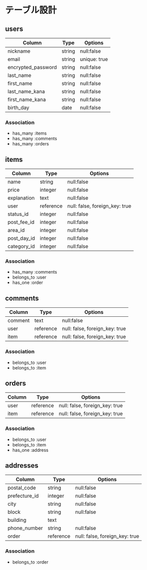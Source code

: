 # テーブル設計

## users
| Column             | Type    | Options      |
| ------------------ | ------- | ------------ |
| nickname           | string  | null:false   |
| email              | string  | unique: true |
| encrypted_password | string  | null:false   |
| last_name          | string  | null:false   |
| first_name         | string  | null:false   |
| last_name_kana     | string  | null:false   |
| first_name_kana    | string  | null:false   |
| birth_day          | date    | null:false   |

### Association
- has_many :items
- has_many :comments
- has_many :orders

## items
| Column      | Type      | Options                        |
| ----------- | --------- | ------------------------------ |
| name        | string    | null:false                     |
| price       | integer   | null:false                     |
| explanation | text      | null:false                     |
| user        | reference | null: false, foreign_key: true |
| status_id   | integer   | null:false                     |
| post_fee_id | integer   | null:false                     |
| area_id     | integer   | null:false                     |
| post_day_id | integer   | null:false                     |
| category_id | integer   | null:false                     |

### Association
- has_many :comments
- belongs_to :user
- has_one :order


## comments
| Column   | Type      | Options                        |
| -------- | --------- | ------------------------------ |
| comment  | text      | null:false                     |
| user     | reference | null: false, foreign_key: true |
| item     | reference | null: false, foreign_key: true |

### Association
- belongs_to :user
- belongs_to :item


## orders
| Column | Type      | Options                        |
| ------ | --------- | ------------------------------ |
| user   | reference | null: false, foreign_key: true |
| item   | reference | null: false, foreign_key: true |

### Association
- belongs_to :user
- belongs_to :item
- has_one :address


## addresses
| Column        | Type      | Options                        |
| ------------- | --------- | ------------------------------ |
| postal_code   | string    | null:false                     |
| prefecture_id | integer   | null:false                     |
| city          | string    | null:false                     |
| block         | string    | null:false                     |
| building      | text      |                                |
| phone_number  | string    | null:false                     |
| order         | reference | null: false, foreign_key: true |

### Association
- belongs_to :order
